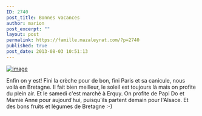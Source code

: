 ```yaml
---
ID: 2740
post_title: Bonnes vacances
author: marion
post_excerpt: ""
layout: post
permalink: https://famille.mazaleyrat.com/?p=2740
published: true
post_date: 2013-08-03 10:51:13
---
```

<a href="http://famille.mazaleyrat.com/wp-content/uploads/2013/08/wpid-IMG_20130803_124609.jpg"><img title="" class="alignnone size-full" alt="image" src="http://famille.mazaleyrat.com/wp-content/uploads/2013/08/wpid-IMG_20130803_124609.jpg" /></a>



Enfin on y est! Fini la crèche pour de bon, fini Paris et sa canicule, nous voilà en Bretagne. Il fait bien meilleur, le soleil est toujours là mais on profite du plein air. 
Et le samedi c'est marché à Erquy. On profite de Papi Do et Mamie Anne pour aujourd'hui, puisqu'ils partent demain pour l'Alsace. Et des bons fruits et légumes de Bretagne :-)
